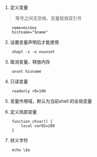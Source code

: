 1. 定义变量
> 等号之间无空格、变量赋值双引号
```
    name=mickey
    histname="$name"
```    
2. 设置变量声明后才能使用
```
    shopt -s -o nounset
```
3. 取消变量、释放内存
```
    unset hisname
```    
4. 只读变量
```
    readonly r0=100
```   
5. 变量作用域，默认为当前shell 的全局变量

6. 定义局部变量
```
    function chvar() {
        local var02=200
    }
```    
7. 转义字符
```
    echo \$a
```    
